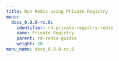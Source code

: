 ```yaml
---
title: Run Redis using Private Registry
menu:
  docs_0.9.0-rc.0:
    identifier: rd-private-registry-redis
    name: Private Registry
    parent: rd-redis-guides
    weight: 20
menu_name: docs_0.9.0-rc.0
---
```

